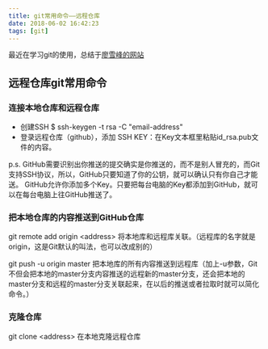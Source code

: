 ```yaml
---
title: git常用命令——远程仓库
date: 2018-06-02 16:42:23
tags: [git]
---
```

最近在学习git的使用，总结于[廖雪峰的网站](https://www.liaoxuefeng.com/wiki/0013739516305929606dd18361248578c67b8067c8c017b000)

## 远程仓库git常用命令
### 连接本地仓库和远程仓库

- 创建SSH $ ssh-keygen -t rsa -C "email-address"
- 登录远程仓库（github），添加 SSH KEY：在Key文本框里粘贴id_rsa.pub文件的内容。


p.s. GitHub需要识别出你推送的提交确实是你推送的，而不是别人冒充的，而Git支持SSH协议，所以，GitHub只要知道了你的公钥，就可以确认只有你自己才能送。
GitHub允许你添加多个Key。只要把每台电脑的Key都添加到GitHub，就可以在每台电脑上往GitHub推送了。

### 把本地仓库的内容推送到GitHub仓库
git remote add origin &lt;address&gt; 将本地库和远程库关联。（远程库的名字就是origin，这是Git默认的叫法，也可以改成别的）

git push -u origin master 把本地库的所有内容推送到远程库（加上-u参数，Git不但会把本地的master分支内容推送的远程新的master分支，还会把本地的master分支和远程的master分支关联起来，在以后的推送或者拉取时就可以简化命令。）

### 克隆仓库
git clone &lt;address&gt; 在本地克隆远程仓库
